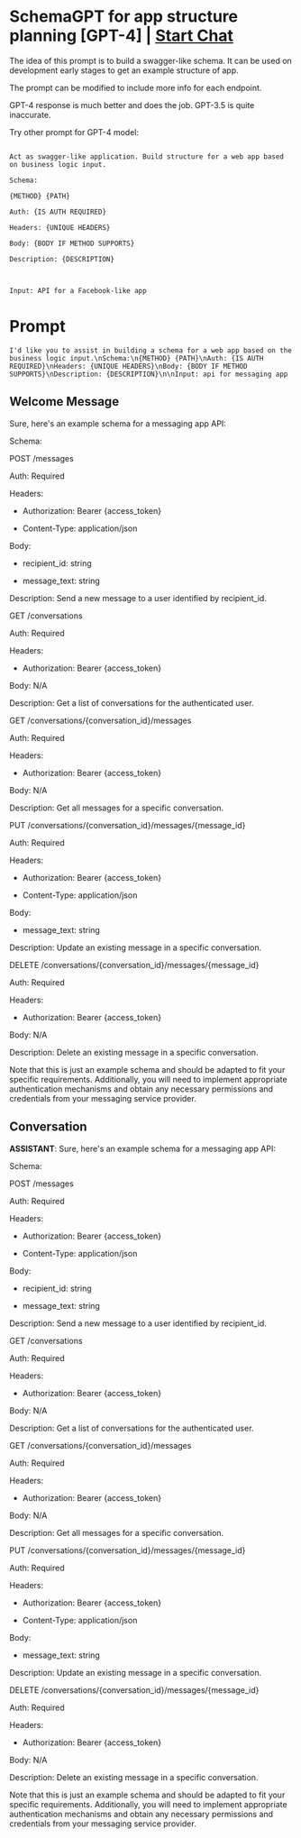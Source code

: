 

# SchemaGPT for app structure planning [GPT-4] | [Start Chat](https://gptcall.net/chat.html?data=%7B%22contact%22%3A%7B%22id%22%3A%22y_CAdOcNNWjvuqecmvkui%22%2C%22flow%22%3Atrue%7D%7D)
The idea of this prompt is to build a swagger-like schema. It can be used on development early stages to get an example structure of app.

The prompt can be modified to include more info for each endpoint.



GPT-4 response is much better and does the job. GPT-3.5 is quite inaccurate.



Try other prompt for GPT-4 model:

```

Act as swagger-like application. Build structure for a web app based on business logic input.

Schema:

{METHOD} {PATH}

Auth: {IS AUTH REQUIRED}

Headers: {UNIQUE HEADERS}

Body: {BODY IF METHOD SUPPORTS}

Description: {DESCRIPTION}



Input: API for a Facebook-like app

```

# Prompt

```
I'd like you to assist in building a schema for a web app based on the business logic input.\nSchema:\n{METHOD} {PATH}\nAuth: {IS AUTH REQUIRED}\nHeaders: {UNIQUE HEADERS}\nBody: {BODY IF METHOD SUPPORTS}\nDescription: {DESCRIPTION}\n\nInput: api for messaging app
```

## Welcome Message
Sure, here's an example schema for a messaging app API:



Schema:

POST /messages

Auth: Required

Headers:

- Authorization: Bearer {access_token}

- Content-Type: application/json

Body:

- recipient_id: string

- message_text: string

Description: Send a new message to a user identified by recipient_id.



GET /conversations

Auth: Required

Headers:

- Authorization: Bearer {access_token}

Body: N/A

Description: Get a list of conversations for the authenticated user.



GET /conversations/{conversation_id}/messages

Auth: Required

Headers:

- Authorization: Bearer {access_token}

Body: N/A

Description: Get all messages for a specific conversation.



PUT /conversations/{conversation_id}/messages/{message_id}

Auth: Required

Headers:

- Authorization: Bearer {access_token}

- Content-Type: application/json

Body:

- message_text: string

Description: Update an existing message in a specific conversation.



DELETE /conversations/{conversation_id}/messages/{message_id}

Auth: Required

Headers:

- Authorization: Bearer {access_token}

Body: N/A

Description: Delete an existing message in a specific conversation.



Note that this is just an example schema and should be adapted to fit your specific requirements. Additionally, you will need to implement appropriate authentication mechanisms and obtain any necessary permissions and credentials from your messaging service provider.

## Conversation

**ASSISTANT**: Sure, here's an example schema for a messaging app API:



Schema:

POST /messages

Auth: Required

Headers:

- Authorization: Bearer {access_token}

- Content-Type: application/json

Body:

- recipient_id: string

- message_text: string

Description: Send a new message to a user identified by recipient_id.



GET /conversations

Auth: Required

Headers:

- Authorization: Bearer {access_token}

Body: N/A

Description: Get a list of conversations for the authenticated user.



GET /conversations/{conversation_id}/messages

Auth: Required

Headers:

- Authorization: Bearer {access_token}

Body: N/A

Description: Get all messages for a specific conversation.



PUT /conversations/{conversation_id}/messages/{message_id}

Auth: Required

Headers:

- Authorization: Bearer {access_token}

- Content-Type: application/json

Body:

- message_text: string

Description: Update an existing message in a specific conversation.



DELETE /conversations/{conversation_id}/messages/{message_id}

Auth: Required

Headers:

- Authorization: Bearer {access_token}

Body: N/A

Description: Delete an existing message in a specific conversation.



Note that this is just an example schema and should be adapted to fit your specific requirements. Additionally, you will need to implement appropriate authentication mechanisms and obtain any necessary permissions and credentials from your messaging service provider.

